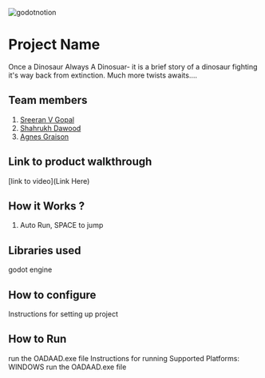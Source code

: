 

![godotnotion](https://github.com/user-attachments/assets/45bfa5c9-7e8a-4e64-bde3-a2db95e0762e)



# Project Name
Once a Dinosaur Always A Dinosuar- it is a brief story of a dinosaur fighting it's way back from extinction. Much more twists awaits....
## Team members
1. [Sreeran V Gopal](https://github.com/SR-005)
2. [Shahrukh Dawood](https://github.com/Shakmoot)
3. [Agnes Graison](https://github.com/Agnesgrey04)
## Link to product walkthrough
[link to video](Link Here)
## How it Works ?
1. Auto Run, SPACE to jump
## Libraries used
godot engine
## How to configure
Instructions for setting up project
## How to Run
run the OADAAD.exe file
Instructions for running
Supported Platforms: WINDOWS
run the OADAAD.exe file

